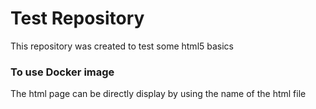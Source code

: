 # Test Repository
This repository was created to test some html5 basics

### To use Docker image
The html page can be directly display by using the name of the html file


